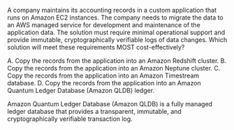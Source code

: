 A company maintains its accounting records in a custom application that runs on Amazon EC2 instances. The company needs to migrate the data to an AWS managed service for development and maintenance of the application data. The solution must require minimal operational support and provide immutable, cryptographically verifiable logs of data changes. Which solution will meet these requirements MOST cost-effectively? 

A. Copy the records from the application into an Amazon Redshift cluster. 
B. Copy the records from the application into an Amazon Neptune cluster. 
C. Copy the records from the application into an Amazon Timestream database. 
D. Copy the records from the application into an Amazon Quantum Ledger Database (Amazon QLDB) ledger.

Amazon Quantum Ledger Database (Amazon QLDB) is a fully managed ledger database that provides a transparent, immutable, and cryptographically verifiable transaction log.